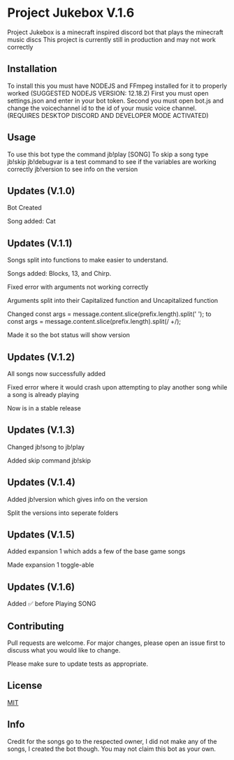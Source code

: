 # Project Jukebox V.1.6
Project Jukebox is a minecraft inspired discord bot that plays the minecraft music discs
This project is currently still in production and may not work correctly

## Installation

To install this you must have NODEJS and FFmpeg installed for it to properly worked (SUGGESTED NODEJS VERSION: 12.18.2)
First you must open settings.json and enter in your bot token.
Second you must open bot.js and change the voicechannel id to the id of your music voice channel. (REQUIRES DESKTOP DISCORD AND DEVELOPER MODE ACTIVATED)

## Usage

To use this bot type the command jb!play [SONG]
To skip a song type jb!skip
jb!debugvar is a test command to see if the variables are working correctly
jb!version to see info on the version

## Updates (V.1.0)

Bot Created

Song added: Cat

## Updates (V.1.1)

Songs split into functions to make easier to understand.

Songs added: Blocks, 13, and Chirp.

Fixed error with arguments not working correctly

Arguments split into their Capitalized function and Uncapitalized function

Changed const args = message.content.slice(prefix.length).split(' '); to const args = message.content.slice(prefix.length).split(/ +/);

Made it so the bot status will show version

## Updates (V.1.2)

All songs now successfully added

Fixed error where it would crash upon attempting to play another song while a song is already playing

Now is in a stable release

## Updates (V.1.3)

Changed jb!song to jb!play

Added skip command jb!skip

## Updates (V.1.4)

Added jb!version which gives info on the version

Split the versions into seperate folders

## Updates (V.1.5)

Added expansion 1 which adds a few of the base game songs 

Made expansion 1 toggle-able

## Updates (V.1.6)
Added ✅ before Playing SONG


## Contributing
Pull requests are welcome. For major changes, please open an issue first to discuss what you would like to change.

Please make sure to update tests as appropriate.

## License
[MIT](https://choosealicense.com/licenses/mit/)

## Info

Credit for the songs go to the respected owner, I did not make any of the songs, I created the bot though.
You may not claim this bot as your own.
